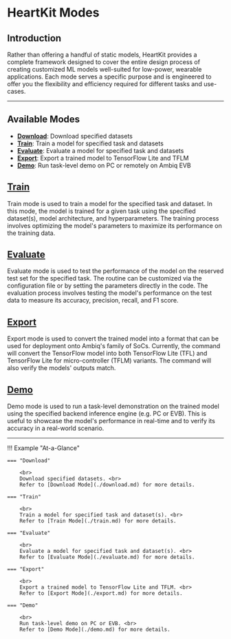 # HeartKit Modes

## <span class="sk-h2-span">Introduction</span>

Rather than offering a handful of static models, HeartKit provides a complete framework designed to cover the entire design process of creating customized ML models well-suited for low-power, wearable applications. Each mode serves a specific purpose and is engineered to offer you the flexibility and efficiency required for different tasks and use-cases.

---


## Available Modes

- **[Download](./download.md)**: Download specified datasets
- **[Train](./train.md)**: Train a model for specified task and datasets
- **[Evaluate](./evaluate.md)**: Evaluate a model for specified task and datasets
- **[Export](./export.md)**: Export a trained model to TensorFlow Lite and TFLM
- **[Demo](./demo.md)**: Run task-level demo on PC or remotely on Ambiq EVB

## <span class="sk-h2-span">[Train](./train.md)</span>

Train mode is used to train a model for the specified task and dataset. In this mode, the model is trained for a given task using the specified dataset(s), model architecture, and hyperparameters. The training process involves optimizing the model's parameters to maximize its performance on the training data.

## <span class="sk-h2-span">[Evaluate](./evaluate.md)</span>

Evaluate mode is used to test the performance of the model on the reserved test set for the specified task. The routine can be customized via the configuration file or by setting the parameters directly in the code. The evaluation process involves testing the model's performance on the test data to measure its accuracy, precision, recall, and F1 score.

## <span class="sk-h2-span">[Export](./export.md)</span>

Export mode is used to convert the trained model into a format that can be used for deployment onto Ambiq's family of SoCs. Currently, the command will convert the TensorFlow model into both TensorFlow Lite (TFL) and TensorFlow Lite for micro-controller (TFLM) variants. The command will also verify the models' outputs match.

## <span class="sk-h2-span">[Demo](./demo.md)</span>

Demo mode is used to run a task-level demonstration on the trained model using the specified backend inference engine (e.g. PC or EVB). This is useful to showcase the model's performance in real-time and to verify its accuracy in a real-world scenario.

---

!!! Example "At-a-Glance"

    === "Download"

        <br>
        Download specified datasets. <br>
        Refer to [Download Mode](./download.md) for more details.

    === "Train"

        <br>
        Train a model for specified task and dataset(s). <br>
        Refer to [Train Mode](./train.md) for more details.

    === "Evaluate"

        <br>
        Evaluate a model for specified task and dataset(s). <br>
        Refer to [Evaluate Mode](./evaluate.md) for more details.

    === "Export"

        <br>
        Export a trained model to TensorFlow Lite and TFLM. <br>
        Refer to [Export Mode](./export.md) for more details.

    === "Demo"

        <br>
        Run task-level demo on PC or EVB. <br>
        Refer to [Demo Mode](./demo.md) for more details.
